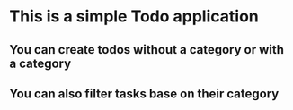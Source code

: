# This is a simple Todo application

## You can create todos without a category or with a category

## You can also filter tasks base on their category